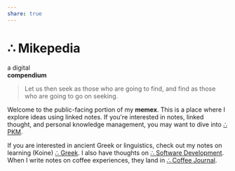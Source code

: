 ```yaml
---
share: true
---
```

<h1 class="site-name">∴ Mikepedia</h1>
<div class="tagline-container">
	<div id="indefinite-article">a digital</div>
	<strong><div id="tagline">compendium</div></strong>
</div>

>Let us then seek as those who are going to find, and find as those who are going to go on seeking.

Welcome to the public-facing portion of my **memex**. This is a place where I explore ideas using linked notes. If you're interested in notes, linked thought, and personal knowledge management, you may want to dive into [∴ PKM](./%E2%88%B4-PKM.md).

If you are interested in ancient Greek or linguistics, check out  my notes on learning (Koine) [∴ Greek](./%E2%88%B4-Greek.md). I also have thoughts on [∴ Software Development](./%E2%88%B4-Software-Development.md). When I write notes on coffee experiences, they land in [∴ Coffee Journal](./%E2%88%B4-Coffee-Journal.md).